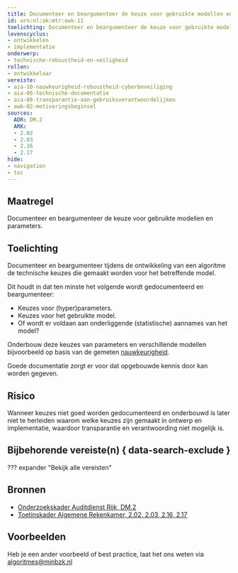 ```yaml
---
title: Documenteer en beargumenteer de keuze voor gebruikte modellen en parameters
id: urn:nl:ak:mtr:owk-11
toelichting: Documenteer en beargumenteer de keuze voor gebruikte modellen en parameters.
levenscyclus:
- ontwikkelen
- implementatie
onderwerp:
- technische-robuustheid-en-veiligheid
rollen:
- ontwikkelaar
vereiste:
- aia-10-nauwkeurigheid-robuustheid-cyberbeveiliging
- aia-06-technische-documentatie
- aia-08-transparantie-aan-gebruiksverantwoordelijken
- awb-02-motiveringsbeginsel
sources:
  ADR: DM.2
  ARK:
  - 2.02
  - 2.03
  - 2.16
  - 2.17
hide:
- navigation
- toc
---
```


<!-- Let op! onderstaande regel met 'tags' niet weghalen! Deze maakt automatisch de knopjes op basis van de metadata  -->
<!-- tags -->

## Maatregel
Documenteer en beargumenteer de keuze voor gebruikte modellen en parameters.

## Toelichting
Documenteer en beargumenteer tijdens de ontwikkeling van een algoritme de technische keuzes die gemaakt worden voor het betreffende model.

Dit houdt in dat ten minste het volgende wordt gedocumenteerd en beargumenteer:

- Keuzes voor (hyper)parameters.
- Keuzes voor het gebruikte model.
- Of wordt er voldaan aan onderliggende (statistische) aannames van het model?

Onderbouw deze keuzes van parameters en verschillende modellen bijvoorbeeld op basis van de gemeten [nauwkeurigheid](5-ver-02-evalueer-nauwkeurigheid.md).

Goede documentatie zorgt er voor dat opgebouwde kennis door kan worden gegeven.

## Risico
Wanneer keuzes niet goed worden gedocumenteerd en onderbouwd is later niet te herleiden waarom welke keuzes zijn gemaakt in ontwerp en implementatie, waardoor transparantie en verantwoording niet mogelijk is.

## Bijbehorende vereiste(n) { data-search-exclude }
??? expander "Bekijk alle vereisten"
    <!-- list_vereisten_on_maatregelen_page -->

## Bronnen
- [Onderzoekskader Auditdienst Rijk, DM.2](https://www.rijksoverheid.nl/documenten/rapporten/2023/07/11/onderzoekskader-algoritmes-adr-2023)
- [Toetinskader Algemene Rekenkamer, 2.02, 2.03, 2.16, 2.17](https://www.rekenkamer.nl/onderwerpen/algoritmes/documenten/publicaties/2024/05/15/het-toetsingskader-aan-de-slag)

## Voorbeelden
Heb je een ander voorbeeld of best practice, laat het ons weten via [algoritmes@minbzk.nl](mailto:algoritmes@minbzk.nl)
